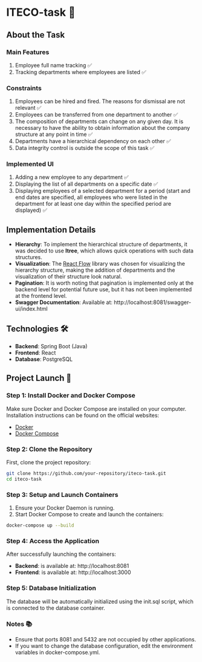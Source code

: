 # ITECO-task 🚀

## About the Task

### Main Features

1. Employee full name tracking ✅
2. Tracking departments where employees are listed ✅

### Constraints

1. Employees can be hired and fired. The reasons for dismissal are not relevant ✅
2. Employees can be transferred from one department to another ✅
3. The composition of departments can change on any given day. It is necessary to have the ability to obtain information about the company structure at any point in time ✅
4. Departments have a hierarchical dependency on each other ✅
5. Data integrity control is outside the scope of this task ✅

### Implemented UI

1. Adding a new employee to any department ✅
2. Displaying the list of all departments on a specific date ✅
3. Displaying employees of a selected department for a period (start and end dates are specified, all employees who were listed in the department for at least one day within the specified period are displayed) ✅

## Implementation Details

- **Hierarchy**: To implement the hierarchical structure of departments, it was decided to use **ltree**, which allows quick operations with such data structures.
- **Visualization**: The [React Flow](https://reactflow.dev/) library was chosen for visualizing the hierarchy structure, making the addition of departments and the visualization of their structure look natural.
- **Pagination**: It is worth noting that pagination is implemented only at the backend level for potential future use, but it has not been implemented at the frontend level.
- **Swagger Documentation**: Available at: http://localhost:8081/swagger-ui/index.html

## Technologies 🛠️

- **Backend**: Spring Boot (Java)
- **Frontend**: React
- **Database**: PostgreSQL

## Project Launch 🚀

### Step 1: Install Docker and Docker Compose

Make sure Docker and Docker Compose are installed on your computer. Installation instructions can be found on the official websites:
- [Docker](https://docs.docker.com/get-docker/)
- [Docker Compose](https://docs.docker.com/compose/install/)

### Step 2: Clone the Repository

First, clone the project repository:

```bash
git clone https://github.com/your-repository/iteco-task.git
cd iteco-task
```

### Step 3: Setup and Launch Containers

1. Ensure your Docker Daemon is running.
2. Start Docker Compose to create and launch the containers:
```bash
docker-compose up --build
```

### Step 4: Access the Application
After successfully launching the containers:

- **Backend**: is available at: http://localhost:8081
- **Frontend**: is available at: http://localhost:3000
  
### Step 5: Database Initialization
The database will be automatically initialized using the init.sql script, which is connected to the database container.

### Notes  📚
- Ensure that ports 8081 and 5432 are not occupied by other applications.
- If you want to change the database configuration, edit the environment variables in docker-compose.yml.

